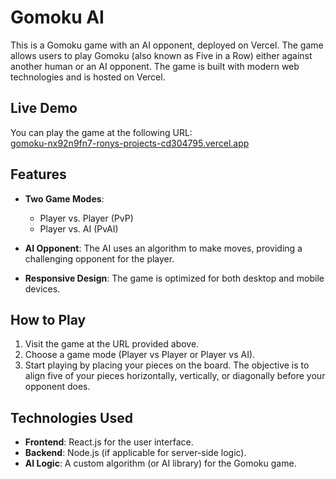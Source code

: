 # Gomoku AI

This is a Gomoku game with an AI opponent, deployed on Vercel. The game allows users to play Gomoku (also known as Five in a Row) either against another human or an AI opponent. The game is built with modern web technologies and is hosted on Vercel.

## Live Demo

You can play the game at the following URL:  
[gomoku-nx92n9fn7-ronys-projects-cd304795.vercel.app](https://gomoku-nx92n9fn7-ronys-projects-cd304795.vercel.app)

## Features

- **Two Game Modes**: 
  - Player vs. Player (PvP)
  - Player vs. AI (PvAI)
  
- **AI Opponent**: The AI uses an algorithm to make moves, providing a challenging opponent for the player.
  
- **Responsive Design**: The game is optimized for both desktop and mobile devices.

## How to Play

1. Visit the game at the URL provided above.
2. Choose a game mode (Player vs Player or Player vs AI).
3. Start playing by placing your pieces on the board. The objective is to align five of your pieces horizontally, vertically, or diagonally before your opponent does.

## Technologies Used

- **Frontend**: React.js for the user interface.
- **Backend**: Node.js (if applicable for server-side logic).
- **AI Logic**: A custom algorithm (or AI library) for the Gomoku game.

